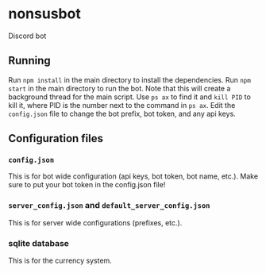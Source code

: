 # nonsusbot
Discord bot

## Running

Run `npm install` in the main directory to install the dependencies.
Run `npm start` in the main directory to run the bot.
Note that this will create a background thread for the main script. Use `ps ax` to find it and `kill PID` to kill it, where PID is the number next to the command in `ps ax`.
Edit the `config.json` file to change the bot prefix, bot token, and any api keys.

## Configuration files

### `config.json`
This is for bot wide configuration (api keys, bot token, bot name, etc.).
Make sure to put your bot token in the config.json file!

### `server_config.json` and `default_server_config.json`
This is for server wide configurations (prefixes, etc.).

### sqlite database
This is for the currency system.
